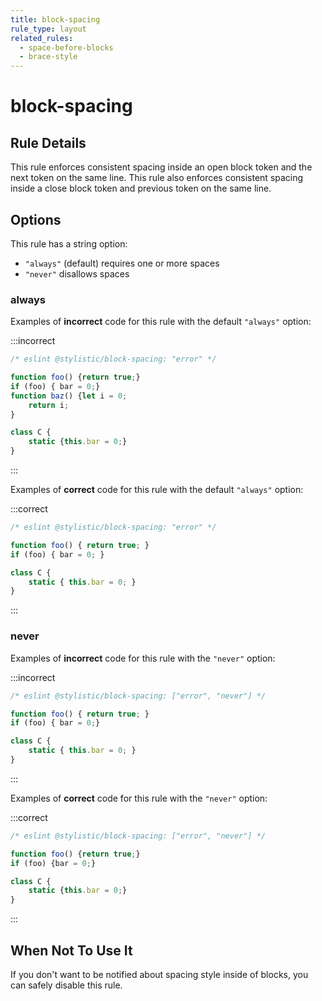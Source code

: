 ```yaml
---
title: block-spacing
rule_type: layout
related_rules:
  - space-before-blocks
  - brace-style
---
```


# block-spacing

## Rule Details

This rule enforces consistent spacing inside an open block token and the next token on the same line. This rule also enforces consistent spacing inside a close block token and previous token on the same line.

## Options

This rule has a string option:

- `"always"` (default) requires one or more spaces
- `"never"` disallows spaces

### always

Examples of **incorrect** code for this rule with the default `"always"` option:

:::incorrect

```js
/* eslint @stylistic/block-spacing: "error" */

function foo() {return true;}
if (foo) { bar = 0;}
function baz() {let i = 0;
    return i;
}

class C {
    static {this.bar = 0;}
}
```

:::

Examples of **correct** code for this rule with the default `"always"` option:

:::correct

```js
/* eslint @stylistic/block-spacing: "error" */

function foo() { return true; }
if (foo) { bar = 0; }

class C {
    static { this.bar = 0; }
}
```

:::

### never

Examples of **incorrect** code for this rule with the `"never"` option:

:::incorrect

```js
/* eslint @stylistic/block-spacing: ["error", "never"] */

function foo() { return true; }
if (foo) { bar = 0;}

class C {
    static { this.bar = 0; }
}
```

:::

Examples of **correct** code for this rule with the `"never"` option:

:::correct

```js
/* eslint @stylistic/block-spacing: ["error", "never"] */

function foo() {return true;}
if (foo) {bar = 0;}

class C {
    static {this.bar = 0;}
}
```

:::

## When Not To Use It

If you don't want to be notified about spacing style inside of blocks, you can safely disable this rule.
